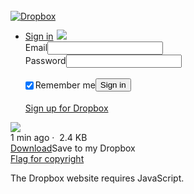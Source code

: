 <!DOCTYPE html><html lang="en" xmlns:fb="http://ogp.me/ns/fb#" xml:lang="en" class="media-desktop" xmlns="http://www.w3.org/1999/xhtml"><head><script type="text/javascript">
                window._document_observe_listeners = [];
                document.observe = function(event, func) {
                    window._document_observe_listeners.push({event: event, func: func});
                };

                window._jquery_ready_handlers = [];
                jQuery = function(handler) {
                    window._jquery_ready_handlers.push(handler);
                };

                function on_script_loaded(func) {
                    (window.LoadedJsSuccessfully && document.loaded) ? func() : document.observe('script:loaded', func);
                }
                </script> <link href="https://dt8kf6553cww8.cloudfront.net/static/images/favicon-vflk5FiAC.ico" rel="shortcut icon" /><link href="https://dt8kf6553cww8.cloudfront.net/static/css/main-vfl1Fo7cH.css" type="text/css" rel="stylesheet" /><link href="https://dt8kf6553cww8.cloudfront.net/static/css/web_sprites-vflrsnvXZ.css" type="text/css" rel="stylesheet" /><link href="https://dt8kf6553cww8.cloudfront.net/static/images/dropbox_webclip-vflO8tEZ4.png" rel="apple-touch-icon" /><link href="/w3c/p3p.xml" rel="P3Pv1" /><script type="text/javascript">window.ST=+new Date();</script><meta content="text/html; charset=UTF-8" http-equiv="content-type" /><meta content="Dropbox is a free service that lets you bring your photos, docs, and videos anywhere and share them easily. Never email yourself a file again!" name="description" /><meta content="online storage, free storage, file sharing, share files,
    awesome, cloud storage, online backup, cross platform, sync, sharing, mac,
    windows, os x, linux, backup, collaboration, file versioning, file revisions,
    remote access, undelete" name="keywords" /><meta content="noindex" name="robots" /><meta content="readme.md" property="og:title" /><meta content="Shared with Dropbox" property="og:description" /><meta content="https://www.dropbox.com/static/images/icons128/page_white_text.png" property="og:image" /><meta content="https://www.dropbox.com/sh/2ztd91rn6vfd1cs/AAAwj4zFocLZyWhvWuMsRCpCa/readme.md" property="og:url" /><meta content="website" property="og:type" /><meta content="Dropbox" property="og:site_name" /><meta content="210019893730" property="fb:app_id" /><meta content="summary" name="twitter:card" /><meta content="@Dropbox" name="twitter:site" /><meta content="https://www.dropbox.com/sh/2ztd91rn6vfd1cs/AAAwj4zFocLZyWhvWuMsRCpCa/readme.md" name="twitter:url" /><meta content="readme.md" name="twitter:title" /><meta content="Shared with Dropbox" name="twitter:description" /><meta content="https://www.dropbox.com/static/images/icons128/page_white_text.png" name="twitter:image" /><meta content="TnuSyOnBMNmtugbpL1ZvW2PbSF9LKvoTzrvOGS9h-b0" name="google-site-verification" /><meta content="EZKIczQcM1-DVUMz8heu1dIhNtxNbLqbaA9-HbOnCQ4" name="google-site-verification" /><meta content="tz8iotmk-pkhui406y41y5bfmfxdwmaa4a-yc0hm6r0fga7s6j0j27qmgqkmc7oovihzghbzhbdjk-uiyrz438nxsjdbj3fggwgl8oq2nf4ko8gi7j4z7t78kegbidl4" name="norton-safeweb-site-verification" /><meta content="https://dt8kf6553cww8.cloudfront.net/static/images/win8_web_tile-vfl8eyKFU.png" name="msapplication-TileImage" /><meta content="#ffffff" name="msapplication-TileColor" /><title>Dropbox - readme.md</title><script type="text/javascript">var Constants = {"protocol": "https", "SUBSCRIBE_URL": "/subscribe", "_viewer_properties": {"_user_data": []}, "NOTIFICATION_TYPE_META": -1, "DISABLE_VIDEOS_IN_LIGHTBOX": false, "DOC_PREVIEW_IN_PROGRESS": 2, "team_id": "", "BATCH_THUMB_ENDPOINTS": ["//photos-1.dropbox.com/btjb", "//photos-2.dropbox.com/btjb", "//photos-3.dropbox.com/btjb", "//photos-4.dropbox.com/btjb", "//photos-5.dropbox.com/btjb", "//photos-6.dropbox.com/btjb"], "GSLB_ENABLED": 0, "REQUEST_ID": "c8a49a5fc40c13e0e6968628c49f2e28", "static_url_video_js_swf": "https://dt8kf6553cww8.cloudfront.net/static/swf/video-js-vflMfTkZb.swf", "BLOCK_CLUSTER": "dl-web.dropbox.com", "DELETE_ON_UNLINK_SUPPORTED": 1, "personal_email": "", "send_a_copy_new_send_enabled": 0, "DISABLE_VIDEO_ICONS": false, "static_url_pdfjs_viewer": "/static/javascript/external/pdf-js/viewer.html", "TWO_ITEM_LIST": "%(x)s and %(y)s", "send_a_copy_enabled": 0, "LIVE_TRANSCODE_SERVER": "showbox-tr.dropbox.com", "DELETE_ON_UNLINK_UNSUPPORTED": 3, "ADMIN": 0, "static_url_copy_clipboard_swf": "https://dt8kf6553cww8.cloudfront.net/static/swf/copy_clipboard-vflvMcZTC.swf", "TOKEN": "nvOodB_Wj03ba67EOpf3eMyz", "SVN_REV": "2847522485", "date_format": "M/d/yyyy", "MAX_TEXT_FILE_SIZE_B": 4194304, "ROLE_WORK": "work", "referrer": "https://www.dropbox.com/sh/2ztd91rn6vfd1cs/AAB222Vl2AN2swCLw-Sz7poCa", "sess_id": "176687318893968104783270216833664223440", "quicksend_enabled": 0, "LOCALES": [["en", "English"], ["da_DK", "Dansk"], ["de", "Deutsch"], ["es", "Espa\u00f1ol (Latinoam\u00e9rica)"], ["es_ES", "Espa\u00f1ol (Espa\u00f1a)"], ["fr", "Fran\u00e7ais"], ["id", "Bahasa Indonesia"], ["it", "Italiano"], ["ja", "\u65e5\u672c\u8a9e"], ["ko", "\ud55c\uad6d\uc5b4"], ["ms", "Bahasa Malaysia"], ["nl_NL", "Nederlands"], ["pl", "Polski"], ["pt_BR", "Portugu\u00eas (Brasil)"], ["ru", "P\u0443\u0441\u0441\u043a\u0438\u0439"], ["sv_SE", "Svenska"], ["th_TH", "\u0e44\u0e17\u0e22"], ["uk_UA", "\u0423\u043a\u0440\u0430\u0457\u043d\u0441\u044c\u043a\u0430"], ["zh_CN", "\u4e2d\u6587\uff08\u7b80\u4f53\uff09"], ["zh_TW", "\u4e2d\u6587\uff08\u7e41\u9ad4\uff09"]], "datetime_format": "M/d/yyyy h:mm a", "ROLE_PHOTOS": "photos", "TIMEZONE_OFFSET": 0, "DOC_PREVIEW_UNAVAILABLE": 1, "THREE_ITEM_LIST": "%(x)s, %(y)s, and %(z)s", "USER_LOCALE": "en", "MAX_PDF_FILE_SIZE_B": 20971520, "NOTSERVER": "notify1.dropbox.com:80", "root_ns": 0, "DELETE_ON_UNLINK_OLD_CLIENT": 2, "PDF_PREVIEW_MODE": "pdf-embedded", "team_name": "", "WEB_TIMING_ENABLED": 1, "DOC_PREVIEW_AVAILABLE": 0, "upload_debug": false, "ROLE_PARAM": "role", "static_url_video_overlay": "https://dt8kf6553cww8.cloudfront.net/static/images/icons/video_overlay-vfld7VbHa.png", "ROLE_PERSONAL": "personal", "GANDALF_PANEL": 0, "IS_PROD": 1, "static_url_swfupload_swf": "https://dt8kf6553cww8.cloudfront.net/static/swf/swfupload-vfl8U9T2v.swf", "CPROFILE_PARAMETER": "", "EMAIL_VERIFIED": 0, "PUBSERVER": "dl.dropboxusercontent.com", "time_format": "h:mm a", "IS_SPDY": 0, "work_email": "", "static_url_moxie_swf": "https://dt8kf6553cww8.cloudfront.net/static/swf/Moxie-vflz978zN.swf", "UID_PARAM_NAME": "_subject_uid", "WEBSERVER": "www.dropbox.com", "static_url_syntax_js": "https://dt8kf6553cww8.cloudfront.net/static/javascript/external/syntax-vflpNqebu.js", "block": "dl-web.dropbox.com", "FACEBOOK_APP_ID": "210019893730", "CPROFILE_ENABLED": 0, "WIT_VERSION": 6};</script><script type="text/javascript">
    window.LoadedJsSuccessfully = false;

    if (window.addEventListener) {
        window.addEventListener('load', function() {
            window.setTimeout(function() {
                if (!window.LoadedJsSuccessfully) {
                    var url = encodeURIComponent(window.location.href);
                    new Image().src = '/jse?e=failed+to+load+script&loc=' + url + '&f=' + url;
                }
            }, 5000);
        }, false);
    }
</script><script type="text/javascript">window.VFL_PREFIX = "https://dt8kf6553cww8.cloudfront.net/static/"; window.REQUIRE_JS_PATHS = {"jquery": ["https://ajax.googleapis.com/ajax/libs/jquery/1.10.2/jquery.min", "https://dt8kf6553cww8.cloudfront.net/static/javascript/external/jquery-vflrOa9og", "https://www.dropboxstatic.com/static/javascript/external/jquery-vflrOa9og"], "dropboxapi": ["https://dt8kf6553cww8.cloudfront.net/static/api/1/dropbox-vflPFN3ig", "https://www.dropboxstatic.com/static/api/1/dropbox-vflPFN3ig"], "modules/components/tabbable": "modules/components/tabbable-vfl1nvfel", "modules/components/input": "modules/components/input-vflD70TmR", "components/login_form": "components/login_form-vfl5Rb7X-", "connect_v3_mobile": ["https://dt8kf6553cww8.cloudfront.net/static/javascript/compiled/connect-v3-mobile-mini-vflWiVq7Z", "https://www.dropboxstatic.com/static/javascript/compiled/connect-v3-mobile-mini-vflWiVq7Z"], "components/register_form": "components/register_form-vfluxDYHv", "saver": ["https://dt8kf6553cww8.cloudfront.net/static/javascript/compiled/saver-mini-vflvKD-dn", "https://www.dropboxstatic.com/static/javascript/compiled/saver-mini-vflvKD-dn"], "javascript": "https://dt8kf6553cww8.cloudfront.net/static/javascript", "dropins_mobile": ["https://dt8kf6553cww8.cloudfront.net/static/javascript/compiled/dropins-mobile-mini-vfl9WbC8S", "https://www.dropboxstatic.com/static/javascript/compiled/dropins-mobile-mini-vfl9WbC8S"], "external/zxcvbn": "https://dt8kf6553cww8.cloudfront.net/static/javascript/external/zxcvbn-vflkO7PKd", "control/sso_login_checks": "control/sso_login_checks-vflFsvxui", "mobile": ["https://dt8kf6553cww8.cloudfront.net/static/javascript/compiled/dropbox-mobile-mini-vflPgUgvy", "https://www.dropboxstatic.com/static/javascript/compiled/dropbox-mobile-mini-vflPgUgvy"], "components/login_or_register": "components/login_or_register-vfl5J6V8O", "external": "https://dt8kf6553cww8.cloudfront.net/static/javascript/external", "components/ajax_form": "components/ajax_form-vflxTLSpj", "libs": ["https://dt8kf6553cww8.cloudfront.net/static/javascript/compiled/libs-mini-vflDDjtfz", "https://www.dropboxstatic.com/static/javascript/compiled/libs-mini-vflDDjtfz"], "dropbox": ["https://dt8kf6553cww8.cloudfront.net/static/javascript/compiled/dropbox-mini-vflXNtAyQ", "https://www.dropboxstatic.com/static/javascript/compiled/dropbox-mini-vflXNtAyQ"], "modules/components/bubble_dropdown": "modules/components/bubble_dropdown-vflmF-orr", "modules/components/tooltip": "modules/components/tooltip-vfldF2iD9", "libs_mobile": ["https://dt8kf6553cww8.cloudfront.net/static/javascript/compiled/libs-mobile-mini-vflQ6RoNq", "https://www.dropboxstatic.com/static/javascript/compiled/libs-mobile-mini-vflQ6RoNq"]};</script><script src="https://dt8kf6553cww8.cloudfront.net/static/javascript/compiled/require-vfleiQ0bz.js" type="text/javascript"></script><script type="text/javascript">requirejs(['dropbox'])</script><style type="text/css">.hny-tdmer { display: none; }</style><!--[if lt IE 9]><script src="/static/javascript/external/html5shiv.js"></script><![endif]-->  
            <style type="text/css" media="screen">
                html {
                  overflow: auto;
                }
            </style>
        <link href="https://dt8kf6553cww8.cloudfront.net/static/css/components/bubble_dropdown-vflb8TOI_.css" type="text/css" rel="stylesheet" /><link href="https://dt8kf6553cww8.cloudfront.net/static/css/components/button-vflBxvO35.css" type="text/css" rel="stylesheet" /><link href="https://dt8kf6553cww8.cloudfront.net/static/css/components/checkbox-vfliH74sy.css" type="text/css" rel="stylesheet" /><link href="https://dt8kf6553cww8.cloudfront.net/static/css/components/input-vflNytx_z.css" type="text/css" rel="stylesheet" /><link href="https://dt8kf6553cww8.cloudfront.net/static/css/components/login_form-vfl2rFQTk.css" type="text/css" rel="stylesheet" /><link href="https://dt8kf6553cww8.cloudfront.net/static/css/components/login_or_register-vflzwa0o7.css" type="text/css" rel="stylesheet" /><link href="https://dt8kf6553cww8.cloudfront.net/static/css/components/sprite-div-vflfVxe3h.css" type="text/css" rel="stylesheet" /><link href="https://dt8kf6553cww8.cloudfront.net/static/css/components/tooltip-vflVeix-l.css" type="text/css" rel="stylesheet" /><link href="https://dt8kf6553cww8.cloudfront.net/static/css/shmodel_print-vflWHY0im.css" type="text/css" rel="stylesheet" /><script>
                if (self != top) {
                    top.location.replace(self.location.href);
                    setTimeout(function() {
                        document.body.innerHTML = (
                            "<img src='https://www.dropbox.com/static/images/logo.png' onClick='top.location.href=window.location.href' />");
                    }, 1);
                }
            </script></head><body class="en shmodel-body deferred-resources "><div style="display: none;" id="db-modal-simple_modal" class="db-modal-wrapper"><div class="db-modal-overlay"></div><div class="db-modal"><div class="db-modal-box"><a href="#" class="db-modal-x"></a><h2 class="db-modal-title"><div class="db-modal-title-text"></div></h2><div class="db-modal-content"><div class="simple-modal-content"></div><div class="db-modal-buttons"><span class="ajax-loading-indicator"><img src="https://dt8kf6553cww8.cloudfront.net/static/images/icons/ajax-loading-small-vfl3Wt7C_.gif" /></span><input type="button" class="confirm-button freshbutton-blue " value="Confirm" /><input type="button" class="cancel-button freshbutton-silver" value="Cancel" /></div></div></div></div></div><div style="display: none;" id="modal-behind"></div><div style="display: none;" id="modal"><div id="modal-box"><a href="#" id="modal-x" onclick="javascript: Modal.hide(null, false, true); Event.stop(event); return false;"></a><h2 id="modal-title"></h2><div id="modal-content"></div></div></div><div style="display: none;" id="modal-overlay"></div><div style="display:none" id="grave-yard"></div><div style="display:none" id="trash-can"></div><script type="text/template" id="tutorial_nav_bubble_tmpl"><div class="tutorial-bubble-content"><a class="tutorial-bubble-x-link"><img src="/static/images/x-small-active.png" class="tutorial-bubble-x-img" /></a><h1 class="tutorial-bubble-title"><%= title %></h1><p class="tutorial-bubble-body"><%= body %></p><a class="tutorial-bubble-button <%= button_class %>"><%= button_text %></a></div></script><div id="floaters"></div><div style="display: none;" class="external-drop-indicator top"></div><div style="display: none;" class="external-drop-indicator right"></div><div style="display: none;" class="external-drop-indicator bottom"></div><div style="display: none;" class="external-drop-indicator left"></div><div id="notify-wrapper"><span style="display: none;" id="notify"><span id="notify-msg">Sorry, there was a problem loading this page.</span></span></div><div id="outer-frame"> <div style="display: none;" id="db-modal-locale-selector-modal" class="db-modal-wrapper"><div class="db-modal-overlay"></div><div class="db-modal"><div class="db-modal-box"><a href="#" class="db-modal-x"></a><h2 class="db-modal-title"><div class="db-modal-title-text">Choose a language</div></h2><div class="db-modal-content"><table><tr><td><ul><li><a data-locale="id" class="locale-option">Bahasa Indonesia</a></li><li><a data-locale="ms" class="locale-option">Bahasa Malaysia</a></li><li><a data-locale="da_DK" class="locale-option">Dansk [Beta]</a></li><li><a data-locale="de" class="locale-option">Deutsch</a></li><li><a data-locale="en" class="locale-option">English</a></li><li><a data-locale="es_ES" class="locale-option">Español (España)</a></li><li><a data-locale="es" class="locale-option">Español (Latinoamérica)</a></li><li><a data-locale="fr" class="locale-option">Français</a></li><li><a data-locale="it" class="locale-option">Italiano</a></li><li><a data-locale="nl_NL" class="locale-option">Nederlands [Beta]</a></li></ul></td><td><ul><li><a data-locale="pl" class="locale-option">Polski</a></li><li><a data-locale="pt_BR" class="locale-option">Português (Brasil)</a></li><li><a data-locale="ru" class="locale-option">Pусский</a></li><li><a data-locale="sv_SE" class="locale-option">Svenska [Beta]</a></li><li><a data-locale="uk_UA" class="locale-option">Українська [Beta]</a></li><li><a data-locale="th_TH" class="locale-option">ไทย [Beta]</a></li><li><a data-locale="zh_CN" class="locale-option">中文（简体）</a></li><li><a data-locale="zh_TW" class="locale-option">中文（繁體）</a></li><li><a data-locale="ja" class="locale-option">日本語</a></li><li><a data-locale="ko" class="locale-option">한국어</a></li></ul></td></tr></table></div></div></div></div><div id="page-content"><div class="nav-header"><a href="//www.dropbox.com?src=shmodel" target="_top" class="logo"><img src="https://dt8kf6553cww8.cloudfront.net/static/images/header/header_logo_shmodel-vflsZ7QsE.png" alt="Dropbox" data-hi-res="https://dt8kf6553cww8.cloudfront.net/static/images/header/header_logo_shmodel@2x-vflvJX68X.png" /></a> <div class="filename shmodel-filename"><span id="pyxl4822923844704997033"></span></div> <div class="buttons"> <div id="account-header"><ul class="nav"><li id="top-login"><div id="top-login-wrapper"><a href="/login" id="login-hover-link">Sign in<img src="https://dt8kf6553cww8.cloudfront.net/static/images/icons/icon_spacer-vflN3BYt2.gif" style="padding: 0; margin-left: 5px; margin-top: -1px;" class="s_web_arrow-down-blue link-img sprite sprite_web" id="login-hover-dropdown-icon" /></a><div id="login-hover-cont" class="offscreen chat-bubble"><form action="https://www.dropbox.com/login?cont=https%3A//www.dropbox.com/sh/2ztd91rn6vfd1cs/AAAwj4zFocLZyWhvWuMsRCpCa/readme.md" novalidate="novalidate" method="post"><input type="hidden" name="t" value="nvOodB_Wj03ba67EOpf3eMyz" /><div class="sick-input small"><label for="login_email_elm">Email</label><input type="email" id="login_email_elm" name="login_email" tabindex="1" /></div><div class="sick-input small"><label for="login_password_elm">Password</label><input type="password" id="login_password_elm" name="login_password" tabindex="2" /></div><p style="margin-bottom: 0.5em; line-height: 28px;" class="top-login-remember-me"><input style="vertical-align: middle; margin-left: 0;" checked="True" name="remember_me" class="no-border" type="checkbox" id="remember_me" tabindex="3" /><label style="vertical-align: middle; cursor: pointer; " for="remember_me">Remember me</label><input tabindex="4" type="submit" class="freshbutton-blue" value="Sign in" id="toplogin-submit" /><input type="hidden" name="cont" value="https://www.dropbox.com/sh/2ztd91rn6vfd1cs/AAAwj4zFocLZyWhvWuMsRCpCa/readme.md" /></p><p class="create-account"><a href="/register" id="login-create-an-account">Sign up for Dropbox</a></p></form><div class="chat-bubble-arrow-border"></div><div class="chat-bubble-arrow"></div></div></div></li></ul></div></div></div><div id="shmodel-content-area"><div id="default-content"><img src="https://dt8kf6553cww8.cloudfront.net/static/images/icons128/page_white_text-vflqtZyVZ.png" class="bigicon" /><div class="filename shmodel-filename"><span id="pyxl5882870457218671119"></span></div><div class="meta">1 min ago&nbsp;&middot;&nbsp; 2.4 KB</div><a href="https://dl.dropboxusercontent.com/sh/2ztd91rn6vfd1cs/AAAwj4zFocLZyWhvWuMsRCpCa/readme.md?dl=1&amp;token_hash=AAHxtjunb76zHldE_pPQwKvFmbEFqz9xvGCqjQ3nQ0wkjg&amp;expiry=1399893770" id="default_content_download_button" class="freshbutton-blue">Download</a><a class="freshbutton-lightblue" onclick="SharingModel.show_c2d_modal(); return false;" id="default_content_a2md">Save to my Dropbox</a></div><div class="filename-below shmodel-filename"><span id="pyxl2821689287603553631"></span></div><div class="preview-box"></div><a href="/copyright_complaint?ssu=https%3A//www.dropbox.com/sh/2ztd91rn6vfd1cs/AAAwj4zFocLZyWhvWuMsRCpCa/readme.md" class="content-flag title_bubble" rel="nofollow" title="Flag for copyright">Flag for copyright</a></div><div style="display: none;" id="disable-token-modal"><p class="disable-token-desc"></p><div class="modal-buttons"><span class="ajax-loading-indicator"><img src="https://dt8kf6553cww8.cloudfront.net/static/images/icons/ajax-loading-small-vfl3Wt7C_.gif" /></span><input value="Remove link" type="button" class="freshbutton-blue unshare-button" onclick="SharingModel.do_remove(Modal.vars);" /><input value="Cancel" type="button" class="freshbutton" onclick="Modal.hide();" /></div></div><div style="display: none;" id="album-disable-token-modal"><p class="disable-token-desc">Are you sure you want to unshare <span class="album_unshare_name"></span>? Once it's unshared, nobody else will be able to view it.</p><div class="modal-buttons"><span class="ajax-loading-indicator"><img src="https://dt8kf6553cww8.cloudfront.net/static/images/icons/ajax-loading-small-vfl3Wt7C_.gif" /></span><input value="Unshare" type="button" class="freshbutton-blue unshare-button" onclick="SharingModel.do_remove(Modal.vars);" /><input value="Cancel" type="button" class="freshbutton" onclick="Modal.hide();" /></div></div><div style="display: none;" id="c2d-modal"><div class="login-register-container default-register standard" id="pyxl3527442717966695652"><div class="login-register-login-part"><div class="clearfix"><div class="login-register-header">Sign in</div><div class="login-register-switch">or <a class="login-register-switch-link">create an account</a></div></div><div id="pyxl2819715952687237817" class="login-form-container  standard"><form action="/ajax_login" id="pyxl2892346304080753380" method="POST" class="clearfix login-form"><div class="login-subheader"><div class="c2d-login-register-desc c2d-login-register-album-desc">Once you sign in to Dropbox, the photos and videos in this album will be instantly saved to your Dropbox and downloaded to all the computers linked to your account.</div><div class="c2d-login-register-desc c2d-login-register-folder-desc">Once you sign in to Dropbox, this folder will be instantly saved to your Dropbox and downloaded to all the computers linked to your account.</div><div class="c2d-login-register-desc c2d-login-register-file-desc">Once you sign in to Dropbox, this file will be instantly saved to your Dropbox and downloaded to all the computers linked to your account.</div></div><input type="hidden" name="cont" /><input type="hidden" name="signup_tag" value="copy_to_dropbox" /><div tabindex="-1" id="pyxl6851594366741743128" class="text-input login-text-input standard"><div class="text-input-error-wrapper"><form:error name="login_email" /><div data-error-field-name="login_email"></div></div><div class="text-input-wrapper"><input type="email" name="login_email" id="pyxl8227176063585298006" /><label for="pyxl8227176063585298006">Email</label></div></div><div tabindex="-1" id="pyxl8467506053859912992" class="text-input login-password login-text-input standard"><div class="text-input-error-wrapper"><form:error name="login_password" /><div data-error-field-name="login_password"></div></div><div class="text-input-wrapper"><input class="password-input" type="password" id="pyxl4718849925580599284" name="login_password" /><label for="pyxl4718849925580599284">Password</label></div></div><div class="checkbox checkbox-inline standard remember-me"><div class="text-input-error-wrapper"><form:error name="remember_me" /><div data-error-field-name="remember_me"></div></div><input checked="checked" type="checkbox" name="remember_me" id="pyxl6446170582562674300" /><label for="pyxl6446170582562674300">Remember me</label></div><button type="submit" class="login-button button-primary"><div class="sign-in-text">Sign in</div><div class="sso-text">Continue</div></button><div class="sso-description"><div>Single sign-on enabled</div><div>Password not required</div></div><div class="login-need-help"><a href="/forgot">Forgot your password?</a></div></form> <form action="/ajax_verify_code" style="display:none;" id="pyxl6770034625683035096" method="POST" class="two-factor-form clearfix"><input type="hidden" name="cont" /><input type="hidden" name="remember_me" /><input type="hidden" name="signup_tag" value="copy_to_dropbox" /><div class="login-info two-factor-uses-sms">We sent a code to your phone number ending in <span class="last-four-digits"></span>.</div><div class="login-info two-factor-uses-authenticator">Enter the code generated by your authenticator app.</div><div tabindex="-1" id="pyxl8547024628501197751" class="text-input login-text-input standard"><div class="text-input-error-wrapper"><form:error name="code" /><div data-error-field-name="code"></div></div><div class="text-input-wrapper"><input type="text" id="pyxl6266489444239420998" name="code" /><label for="pyxl6266489444239420998">6-digit code</label></div></div><div class="checkbox checkbox-inline standard remember-me"><div class="text-input-error-wrapper"><form:error name="trusted" /><div data-error-field-name="trusted"></div></div><input checked="checked" type="checkbox" name="trusted" id="pyxl3843914870232583283" /><label for="pyxl3843914870232583283"><span class="tooltip-wrapper info-icon"><div class="tooltip-bubble" id="pyxl9207515679290171966"><div class="tooltip-inner"><div class="two-factor-trusted-info">Trusted computers will never ask you for a security code again. You should only trust this computer if you trust everyone who uses it.</div></div></div> <div id="pyxl855058013352037524" class="tooltip-prompt sprite-div"><div class="sprite-text"><div class="sprite-text-inner">Trust this computer</div></div><div class="sprite-frame small icon-right"><img src="https://dt8kf6553cww8.cloudfront.net/static/images/icons/icon_spacer-vflN3BYt2.gif" class=" sprite sprite_web s_web_info" /></div></div></span></label></div><button type="submit" class="login-button button-primary">Submit</button><div class="two-factor-need-help"><a href="" class="resend-two-factor-code two-factor-uses-sms">Didn't receive one?</a><a href="/lost_phone"><span class="two-factor-uses-sms">I lost my phone</span><span class="two-factor-uses-authenticator">I can't use my authenticator app</span></a></div></form></div></div><div class="login-register-register-part"><div class="clearfix"><div class="login-register-header">Create an account</div><div class="login-register-switch">or <a class="login-register-switch-link">sign in</a></div></div><div class="login-form-container standard"><form action="/ajax_register" id="pyxl7761115192599696580" method="POST" class="clearfix register-form"><div class="login-subheader"><div class="c2d-login-register-desc c2d-login-register-album-desc">Once you register for Dropbox, the photos and videos in this album will be instantly saved to your Dropbox and downloaded to all the computers linked to your account.</div><div class="c2d-login-register-desc c2d-login-register-folder-desc">Once you register for Dropbox, this folder will be instantly saved to your Dropbox and downloaded to all the computers linked to your account.</div><div class="c2d-login-register-desc c2d-login-register-file-desc">Once you register for Dropbox, this file will be instantly saved to your Dropbox and downloaded to all the computers linked to your account.</div></div><input type="hidden" name="cont" /><input type="hidden" name="signup_tag" value="copy_to_dropbox" /> <div tabindex="-1" id="pyxl4370476495733647217" class="text-input  standard"><div class="text-input-error-wrapper"><form:error name="fname" /><div data-error-field-name="fname"></div></div><div class="text-input-wrapper"><input type="text" id="pyxl7923223769682161640" name="fname" /><label for="pyxl7923223769682161640">First name</label></div></div><div tabindex="-1" id="pyxl5292111033666648222" class="text-input  standard"><div class="text-input-error-wrapper"><form:error name="lname" /><div data-error-field-name="lname"></div></div><div class="text-input-wrapper"><input type="text" id="pyxl7730029195603773686" name="lname" /><label for="pyxl7730029195603773686">Last name</label></div></div><div tabindex="-1" id="pyxl2125881928696725656" class="text-input  standard"><div class="text-input-error-wrapper"><form:error name="email" /><div data-error-field-name="email"></div></div><div class="text-input-wrapper"><input type="email" id="pyxl2346590117512876951" name="email" /><label for="pyxl2346590117512876951">Email</label></div></div><div tabindex="-1" id="pyxl7468925361525609754" class="text-input  standard"><div class="text-input-error-wrapper"><form:error name="password" /><div data-error-field-name="password"></div></div><div class="text-input-wrapper"><input class="password-input" type="password" id="pyxl1924762641299185021" name="password" /><label for="pyxl1924762641299185021">Password</label><span class="bubble-dropdown-container" id="pyxl8445101194078879602"><div class="password-input-meter bubble-dropdown-target" id="pyxl8551880396166680478"><div class="password-input-dot"></div><div class="password-input-dot"></div><div class="password-input-dot"></div><div class="password-input-dot"></div></div><div class="bubble-dropdown left" id="pyxl4899309928614394420"><div class="password-bubble-title"></div><div class="password-bubble-desc">Good passwords are hard to guess. Use uncommon words or inside jokes, non-standard uPPercasing, creative spelllling, and non-obvious numbers and symbols</div><div class="bubble-arrow-border"></div><div class="bubble-arrow"></div></div></span></div></div><div class="checkbox checkbox-inline agree standard"><div class="text-input-error-wrapper"><form:error name="tos_agree" /><div data-error-field-name="tos_agree"></div></div><input type="checkbox" name="tos_agree" id="pyxl2819202201598574395" /><label for="pyxl2819202201598574395"><span>I agree to <a href="/terms" target="_blank">Dropbox terms</a>.</span></label></div><button type="submit" class="login-button button-primary">Create account</button></form></div></div></div></div>
<script type="text/template" id="lightbox_more_actions_item_tmpl">
<%
  _id = (typeof _id !== 'undefined') ? _id : '';
  _href = (typeof _href !== 'undefined') ? _href : '';
  _target = (typeof _target !== 'undefined') ? _target : '';
  more_classes = (typeof more_classes !== 'undefined') ? more_classes : '';
  divider = ((typeof divider !== 'undefined') && (divider));
%>

<% if (divider) { %>
  <li class="divider <%= more_classes %>" />
<% } else { %>
  <li id="<%= _id %>" class="<%= more_classes %>" >
    <a href="<%= _href %>" target="<%= _target %>">
      <%= Sprite.html('web', sprite_name) %>
      <div>
          <%= item_text %>
      </div>
    </a>
  </li>
<% } %>
</script>
<div style="display:none;" id="file-preview-modal"><div class="modal-preview-content"><div class="preview"><table class="preview-container-parent"><tr><td class="preview-container"><div class="preview-content"></div></td></tr></table></div> <div id="file-preview-menu" class="menu "><div class="file-title lightbox-not-important"><span class="album-name">&nbsp;</span><span class="filename">&nbsp;</span><span class="added-by">&nbsp;</span></div><div class="actions">&nbsp;</div><div class="paging lightbox-not-important"><div class="paging-block"><a href="#" class="prev"><img src="https://dt8kf6553cww8.cloudfront.net/static/images/icons/icon_spacer-vflN3BYt2.gif" class=" sprite sprite_web s_web_lightbox_prev" /></a><div class="lightbox-index-text-container"></div><a href="#" class="next"><img src="https://dt8kf6553cww8.cloudfront.net/static/images/icons/icon_spacer-vflN3BYt2.gif" class=" sprite sprite_web s_web_lightbox_next" /></a></div></div></div><div style="display:none;" id="lightbox-more-actions-menu" class="freshdropdown-menu big black chat-bubble-bottom"><ul id="lightbox-more-actions-list"></ul><div class="chat-bubble-arrow-border black"></div><div class="chat-bubble-arrow black"></div></div> <div style="display:none;" class="delete-file-prompt chat-bubble-bottom"><input type="button" id="lightbox-delete-photo" value="Delete" class="freshbutton-blue" /><br /><input type="button" id="lightbox-delete-cancel" value="Cancel" class="freshbutton" /><div class="chat-bubble-arrow-border black"></div><div class="chat-bubble-arrow black"></div></div></div><div class="header"><a href="#" class="close lightbox-not-important"><img src="https://dt8kf6553cww8.cloudfront.net/static/images/icons/icon_spacer-vflN3BYt2.gif" class=" sprite sprite_web s_web_lightbox_close" /></a></div></div></div><noscript><p class="center">The Dropbox website requires JavaScript.</p></noscript></div><div style="position: absolute; top: 0; left: 0; font-family: Courier" id="ieconsole"></div><div style="position:absolute; top:-10000px;width:0px; height:0px; left: 0;" id="FB_HiddenContainer"></div><div style="display:none;" id="notice-container" class="clearfix"></div><script>requirejs(["modules/components/tabbable", "components/login_form", "components/register_form", "components/login_or_register", "modules/components/bubble_dropdown", "external/zxcvbn", "modules/components/input", "components/ajax_form", "dropbox", "control/sso_login_checks", "modules/components/tooltip"], function(modules__components__tabbable, components__login_form, components__register_form, components__login_or_register, modules__components__bubble_dropdown, external__zxcvbn, modules__components__input, components__ajax_form, dropbox, control__sso_login_checks, modules__components__tooltip) { (function (Tabbable) { new Tabbable(); }(modules__components__tabbable));
(function (BubbleDropdown) { new BubbleDropdown($j("#pyxl8445101194078879602"), $j("#pyxl8551880396166680478"), $j("#pyxl4899309928614394420"), "left", true); }(modules__components__bubble_dropdown));
(function (input, zxcvbn) { new input.PasswordWatchInput($j("#pyxl7468925361525609754"), $j("#pyxl1924762641299185021")); }(modules__components__input, external__zxcvbn));
(function (input) { new input.TextInput($j("#pyxl2125881928696725656"), $j("#pyxl2346590117512876951")); }(modules__components__input));
(function (input) { new input.TextInput($j("#pyxl5292111033666648222"), $j("#pyxl7730029195603773686")); }(modules__components__input));
(function (input) { new input.TextInput($j("#pyxl4370476495733647217"), $j("#pyxl7923223769682161640")); }(modules__components__input));
(function (register_form, ajax_form) { new RegisterForm($j("#pyxl7761115192599696580")); }(components__register_form, components__ajax_form));
(function (Tabbable) { new Tabbable(); }(modules__components__tabbable));
(function (tooltip) { new tooltip.InfoTooltip($j("#pyxl855058013352037524"), $j("#pyxl9207515679290171966")); }(modules__components__tooltip));
(function (input) { new input.TextInput($j("#pyxl8547024628501197751"), $j("#pyxl6266489444239420998")); }(modules__components__input));
(function (Tabbable) { new Tabbable(); }(modules__components__tabbable));
(function (input) { new input.TextInput($j("#pyxl8467506053859912992"), $j("#pyxl4718849925580599284")); }(modules__components__input));
(function (input) { new input.TextInput($j("#pyxl6851594366741743128"), $j("#pyxl8227176063585298006")); }(modules__components__input));
(function (login_or_register) { new LoginOrRegister($j("#pyxl3527442717966695652")); }(components__login_or_register));
(function (sso_login_checks, ajax_form, login_form) { new LoginForm($j("#pyxl2892346304080753380"), $j("#pyxl6770034625683035096"), false); }(control__sso_login_checks, components__ajax_form, components__login_form));
SharingModel.init("readme.md", {"secure_hash": "AAAwj4zFocLZyWhvWuMsRCpCa", "subpath": "/readme.md", "tkey": "2ztd91rn6vfd1cs"}); SharingModel.set_team_only_shmodel(null, null);

            $j('#print-button').click(function() {
                requirejs(['modules/print'], function(print) { print.print(); });
            });
        
Util.remove_param_from_url('m');
SharingModel.init_file()

        Util.smartLoad(function() {
           Util.focus("");
           Cookies.check_cookies_enabled();
           WebTimingLogger.init();
        });
        
$j("#pyxl4822923844704997033").text("readme.md".em_snippet(50, 0.750000));
$j("#pyxl5882870457218671119").text("readme.md".em_snippet(20, 0.750000));
$j("#pyxl2821689287603553631").text("readme.md".em_snippet(20, 0.750000)); });</script></body></html>